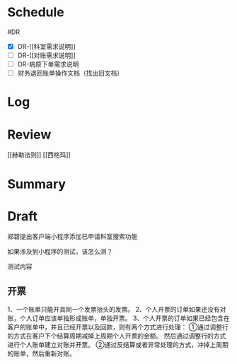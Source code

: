 # Schedule
#DR
- [x] DR-[[科室需求说明]]
- [ ] DR-[[对账需求说明]]
- [ ] DR-病原下单需求说明
- [ ] 财务退回账单操作文档（找出旧文档）
# Log

# Review
[[赫勒法则]]
[[西格玛]]

# Summary

# Draft
郑碧提出客户端小程序添加已申请科室搜索功能

如果涉及到小程序的测试，该怎么测？

测试内容

## 开票
1、一个账单只能开具同一个发票抬头的发票。
2、个人开票的订单如果还没有对账，个人订单应该单独形成账单，单独开票。
3、个人开票的订单如果已经包含在客户的账单中，并且已经开票以及回款，则有两个方式进行处理：
	①通过调整行的方式在客户下个结算周期减掉上周期个人开票的金额。
	然后通过调整行的方式进行个人账单建立对账并开票。
	②通过反结算或者异常处理的方式，冲掉上周期的账单，然后重新对账。
